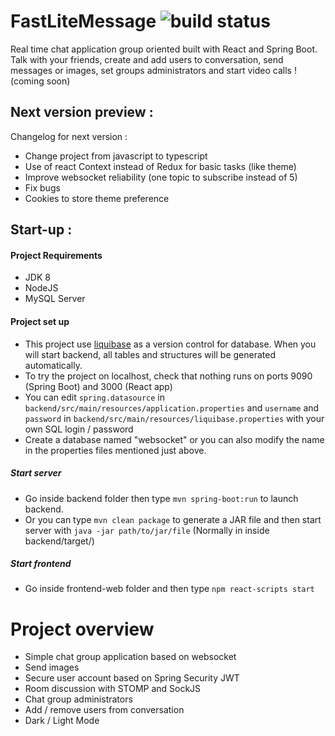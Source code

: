 # FastLiteMessage ![build status](https://github.com/Thibaut-Mouton/react-spring-messenger-project/workflows/maven/badge.svg?branch=master)

Real time chat application group oriented built with React and Spring Boot. Talk with your friends, create and add users to conversation, send messages or images, set groups administrators and start video calls ! (coming soon)

## Next version preview :

Changelog for next version :

- Change project from javascript to typescript
- Use of react Context instead of Redux for basic tasks (like theme)
- Improve websocket reliability (one topic to subscribe instead of 5)
- Fix bugs
- Cookies to store theme preference

## Start-up :

#### Project Requirements

- JDK 8
- NodeJS
- MySQL Server

#### Project set up

- This project use [liquibase](https://www.liquibase.org/) as a version control for database. When you will start backend, all tables and structures will be generated automatically.
- To try the project on localhost, check that nothing runs on ports 9090 (Spring Boot) and 3000 (React app)
- You can edit ````spring.datasource```` in ```backend/src/main/resources/application.properties```  and ```username``` and ```password``` in ```backend/src/main/resources/liquibase.properties``` with your own SQL login / password
- Create a database named "websocket" or you can also modify the name in the properties files mentioned just above.

##### Start server
- Go inside backend folder then type  ```mvn spring-boot:run``` to launch backend.
- Or you can type ```mvn clean package``` to generate a JAR file and then start server with ```java -jar path/to/jar/file``` (Normally in inside backend/target/)
##### Start frontend
- Go inside frontend-web folder and then type ```npm react-scripts start```

# Project overview

* Simple chat group application based on websocket
* Send images
* Secure user account based on Spring Security JWT
* Room discussion with STOMP and SockJS
* Chat group administrators
* Add / remove users from conversation
* Dark / Light Mode
